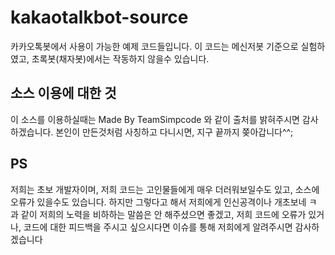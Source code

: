 # kakaotalkbot-source
카카오톡봇에서 사용이 가능한 예제 코드들입니다. 이 코드는 메신저봇 기준으로 실험하였고, 초록봇(채자봇)에서는 작동하지 않을수 있습니다.

## 소스 이용에 대한 것
이 소스를 이용하실때는 Made By TeamSimpcode 와 같이 출처를 밝혀주시면 감사하겠습니다. 본인이 만든것처럼 사칭하고 다니시면, 지구 끝까지 쫒아갑니다^^;


## PS
저희는 초보 개발자이며, 저희 코드는 고인물들에게 매우 더러워보일수도 있고, 소스에 오류가 있을수도 있습니다. 하지만 그렇다고 해서 저희에게 인신공격이나 개초보네 ㅋ 과 같이 저희의 노력을 비하하는 말씀은 안 해주셨으면 좋겠고, 저희 코드에 오류가 있거나, 코드에 대한 피드백을 주시고 싶으시다면 이슈를 통해 저희에게 알려주시면 감사하겠습니다
